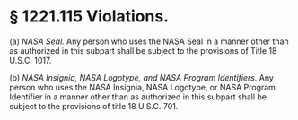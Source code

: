 # § 1221.115   Violations.

(a) *NASA Seal.* Any person who uses the NASA Seal in a manner other than as authorized in this subpart shall be subject to the provisions of Title 18 U.S.C. 1017.


(b) *NASA Insignia, NASA Logotype, and NASA Program Identifiers.* Any person who uses the NASA Insignia, NASA Logotype, or NASA Program Identifier in a manner other than as authorized in this subpart shall be subject to the provisions of title 18 U.S.C. 701.




